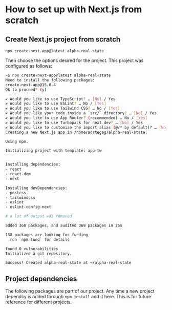 # How to set up with Next.js from scratch

## Create Next.js project from scratch

`npx create-next-app@latest alpha-real-state`

Then choose the options desired for the project. This project was configured as follows:

```bash
~$ npx create-next-app@latest alpha-real-state
Need to install the following packages:
create-next-app@15.0.4
Ok to proceed? (y)

✔ Would you like to use TypeScript? … [No] / Yes
✔ Would you like to use ESLint? … No / [Yes]
✔ Would you like to use Tailwind CSS? … No / [Yes]
✔ Would you like your code inside a `src/` directory? … [No] / Yes
✔ Would you like to use App Router? (recommended) … No / [Yes]
✔ Would you like to use Turbopack for next dev? … [No] / Yes
✔ Would you like to customize the import alias (@/* by default)? … [No] / Yes
Creating a new Next.js app in /home/aortegag/alpha-real-state.

Using npm.

Initializing project with template: app-tw


Installing dependencies:
- react
- react-dom
- next

Installing devDependencies:
- postcss
- tailwindcss
- eslint
- eslint-config-next

# a lot of output was removed

added 368 packages, and audited 369 packages in 25s

138 packages are looking for funding
  run `npm fund` for details

found 0 vulnerabilities
Initialized a git repository.

Success! Created alpha-real-state at ~/alpha-real-state
```

## Project dependencies

The following packages are part of our project. Any time a new project dependcy is added through `npm install` add it here. This is for future reference for different projects.
